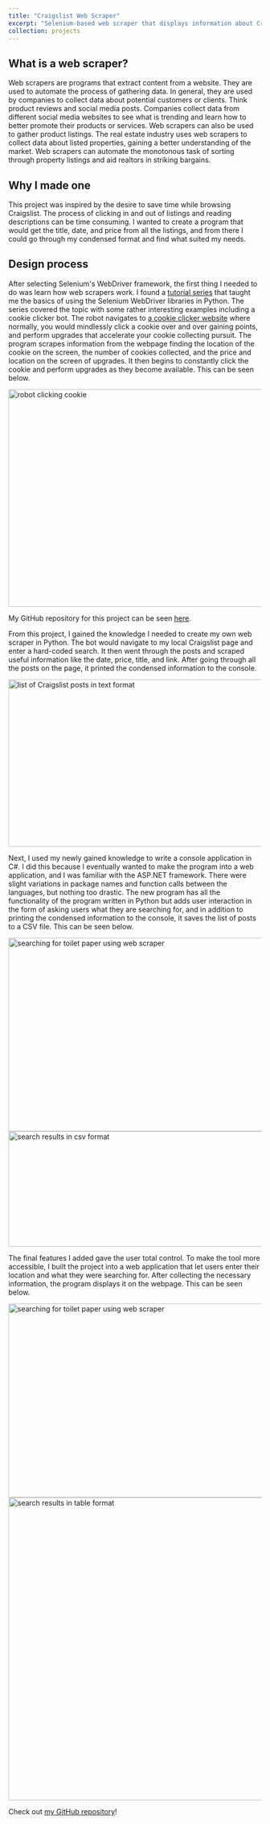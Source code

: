```yaml
---
title: "Craigslist Web Scraper"
excerpt: "Selenium-based web scraper that displays information about Craigslist posts on an ASP.NET web application for quicker search results"
collection: projects
---
```


What is a web scraper?
-----
Web scrapers are programs that extract content from a website. They are used to automate the process of gathering data. In general, they are used by companies to collect data about potential customers or clients. Think product reviews and social media posts. Companies collect data from different social media websites to see what is trending and learn how to better promote their products or services. Web scrapers can also be used to gather product listings. The real estate industry uses web scrapers to collect data about listed properties, gaining a better understanding of the market. Web scrapers can automate the monotonous task of sorting through property listings and aid realtors in striking bargains.

Why I made one
-----
This project was inspired by the desire to save time while browsing Craigslist. The process of clicking in and out of listings and reading descriptions can be time consuming. I wanted to create a program that would get the title, date, and price from all the listings, and from there I could go through my condensed format and find what suited my needs.

Design process
-----
After selecting Selenium's WebDriver framework, the first thing I needed to do was learn how web scrapers work. I found a <a href="https://www.youtube.com/watch?v=Xjv1sY630Uc&list=PLzMcBGfZo4-n40rB1XaJ0ak1bemvlqumQ" target="_blank">tutorial series</a> that taught me the basics of using the Selenium WebDriver libraries in Python. The series covered the topic with some rather interesting examples including a cookie clicker bot. The robot navigates to <a href="https://orteil.dashnet.org/cookieclicker" target="_blank">a cookie clicker website</a> where normally, you would mindlessly click a cookie over and over gaining points, and perform upgrades that accelerate your cookie collecting pursuit. The program scrapes information from the webpage finding the location of the cookie on the screen, the number of cookies collected, and the price and location on the screen of upgrades. It then begins to constantly click the cookie and perform upgrades as they become available. This can be seen below.

<img src="/images/cookie1.gif" alt="robot clicking cookie" width='769' height='432'>

My GitHub repository for this project can be seen <a href="https://github.com/noahcoleman42/CookieClicker" target="_blank">here</a>.

From this project, I gained the knowledge I needed to create my own web scraper in Python. The bot would navigate to my local Craigslist page and enter a hard-coded search. It then went through the posts and scraped useful information like the date, price, title, and link. After going through all the posts on the page, it printed the condensed information to the console.

<img src="/images/clist-tp-posts.png" alt="list of Craigslist posts in text format" width='769' height='332'>

Next, I used my newly gained knowledge to write a console application in C#. I did this because I eventually wanted to make the program into a web application, and I was familiar with the ASP.NET framework. There were slight variations in package names and function calls between the languages, but nothing too drastic. The new program has all the functionality of the program written in Python but adds user interaction in the form of asking users what they are searching for, and in addition to printing the condensed information to the console, it saves the list of posts to a CSV file. This can be seen below.

<img src="/images/clist-search.gif" alt="searching for toilet paper using web scraper" width='769' height='384'>

<img src="/images/tp-csv.png" alt="search results in csv format" width='769' height='229'>

The final features I added gave the user total control. To make the tool more accessible, I built the project into a web application that let users enter their location and what they were searching for. After collecting the necessary information, the program displays it on the webpage. This can be seen below.

<img src="/images/tp-search.gif" alt="searching for toilet paper using web scraper" width='769' height='385'>

<img src="/images/tp-results.gif" alt="search results in table format" width='769' height='601'>

Check out <a href="https://github.com/noahcoleman42/CraigslistWebScraperASPNET" target="_blank">my GitHub repository</a>!
